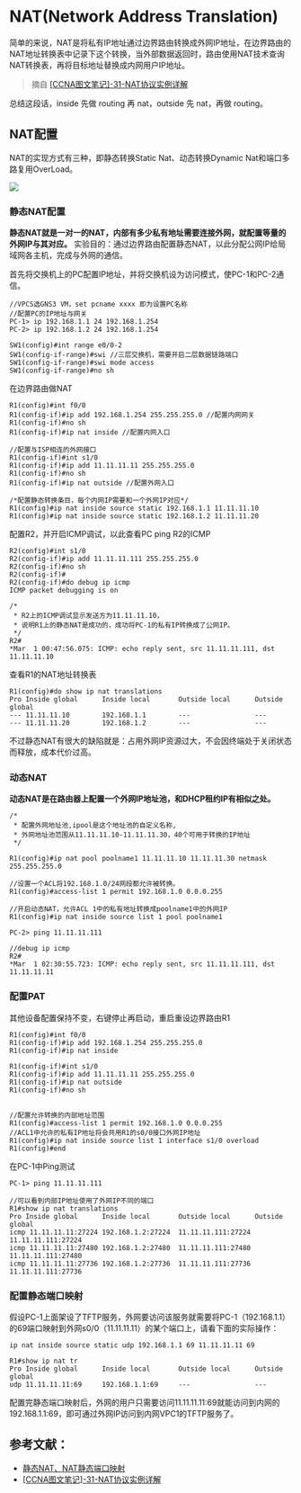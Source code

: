 # NAT(Network Address Translation)

简单的来说，NAT是将私有IP地址通过边界路由转换成外网IP地址，在边界路由的NAT地址转换表中记录下这个转换，当外部数据返回时，路由使用NAT技术查询NAT转换表，再将目标地址替换成内网用户IP地址。

> 摘自 [[CCNA图文笔记]-31-NAT协议实例详解](https://www.qingsword.com/qing/745.html)

总结这段话，inside 先做 routing 再 nat，outside 先 nat，再做 routing。 

## NAT配置

NAT的实现方式有三种，即静态转换Static Nat、动态转换Dynamic Nat和端口多路复用OverLoad。

![](https://i.postimg.cc/9XdXKV25/b-Huxaw-Gb9r.png)

### 静态NAT配置

**静态NAT就是一对一的NAT，内部有多少私有地址需要连接外网，就配置等量的外网IP与其对应。** 实验目的：通过边界路由配置静态NAT，以此分配公网IP给局域网各主机，完成与外网的通信。

首先将交换机上的PC配置IP地址，并将交换机设为访问模式，使PC-1和PC-2通信。

```
//VPCS选GNS3 VM，set pcname xxxx 即为设置PC名称
//配置PC的IP地址与网关
PC-1> ip 192.168.1.1 24 192.168.1.254
PC-2> ip 192.168.1.2 24 192.168.1.254
```

```
SW1(config)#int range e0/0-2 
SW1(config-if-range)#swi //三层交换机，需要开启二层数据链路端口
SW1(config-if-range)#swi mode access
SW1(config-if-range)#no sh
```

在边界路由做NAT

```
R1(config)#int f0/0
R1(config-if)#ip add 192.168.1.254 255.255.255.0 //配置内网网关
R1(config-if)#no sh
R1(config-if)#ip nat inside //配置内网入口

//配置与ISP相连的外网接口
R1(config-if)#int s1/0
R1(config-if)#ip add 11.11.11.11 255.255.255.0
R1(config-if)#no sh
R1(config-if)#ip nat outside //配置外网入口

/*配置静态转换条目，每个内网IP需要和一个外网IP对应*/
R1(config)#ip nat inside source static 192.168.1.1 11.11.11.10
R1(config)#ip nat inside source static 192.168.1.2 11.11.11.20
```

配置R2，并开启ICMP调试，以此查看PC ping R2的ICMP

```
R2(config)#int s1/0
R2(config-if)#ip add 11.11.11.111 255.255.255.0
R2(config-if)#no sh
R2(config-if)#
R2(config-if)#do debug ip icmp
ICMP packet debugging is on

/*
 * R2上的ICMP调试显示发送方为11.11.11.10，
 * 说明R1上的静态NAT是成功的，成功将PC-1的私有IP转换成了公网IP。
 */
R2#
*Mar  1 00:47:56.075: ICMP: echo reply sent, src 11.11.11.111, dst 11.11.11.10
```

查看R1的NAT地址转换表

```
R1(config)#do show ip nat translations
Pro Inside global      Inside local       Outside local      Outside global
--- 11.11.11.10        192.168.1.1        ---                ---
--- 11.11.11.20        192.168.1.2        ---                ---
```

不过静态NAT有很大的缺陷就是：占用外网IP资源过大，不会因终端处于关闭状态而释放，成本代价过高。

### 动态NAT

**动态NAT是在路由器上配置一个外网IP地址池，和DHCP租约IP有相似之处。**

```
/*
 * 配置外网地址池,ipool是这个地址池的自定义名称,
 * 外网地址池范围从11.11.11.10-11.11.11.30，40个可用于转换的IP地址
 */

R1(config)#ip nat pool poolname1 11.11.11.10 11.11.11.30 netmask 255.255.255.0

//设置一个ACL将192.168.1.0/24网段都允许被转换。
R1(config)#access-list 1 permit 192.168.1.0 0.0.0.255

//开启动态NAT，允许ACL 1中的私有地址转换成poolname1中的外网IP
R1(config)#ip nat inside source list 1 pool poolname1

PC-2> ping 11.11.11.111

//debug ip icmp
R2#
*Mar  1 02:30:55.723: ICMP: echo reply sent, src 11.11.11.111, dst 11.11.11.11
```

### 配置PAT

其他设备配置保持不变，右键停止再启动，重启重设边界路由R1

```
R1(config)#int f0/0
R1(config-if)#ip add 192.168.1.254 255.255.255.0
R1(config-if)#ip nat inside

R1(config-if)#int s1/0
R1(config-if)#ip add 11.11.11.11 255.255.255.0
R1(config-if)#ip nat outside
R1(config-if)#no sh


//配置允许转换的内部地址范围
R1(config)#access-list 1 permit 192.168.1.0 0.0.0.255
//ACL1中允许的私有IP地址将会共用R1的s0/0接口外网IP地址
R1(config)#ip nat inside source list 1 interface s1/0 overload
R1(config)#end
```

在PC-1中Ping测试

```
PC-1> ping 11.11.11.111

//可以看到内部IP地址使用了外网IP不同的端口
R1#show ip nat translations
Pro Inside global      Inside local       Outside local      Outside global
icmp 11.11.11.11:27224 192.168.1.2:27224  11.11.11.111:27224 11.11.11.111:27224
icmp 11.11.11.11:27480 192.168.1.2:27480  11.11.11.111:27480 11.11.11.111:27480
icmp 11.11.11.11:27736 192.168.1.2:27736  11.11.11.111:27736 11.11.11.111:27736
```

### 配置静态端口映射

假设PC-1上面架设了TFTP服务，外网要访问该服务就需要将PC-1（192.168.1.1）的69端口映射到外网s0/0（11.11.11.11）的某个端口上，请看下面的实际操作：

```
ip nat inside source static udp 192.168.1.1 69 11.11.11.11 69

R1#show ip nat tr
Pro Inside global      Inside local       Outside local      Outside global
udp 11.11.11.11:69     192.168.1.1:69     ---                ---
```

配置完静态端口映射后，外网的用户只需要访问11.11.11.11:69就能访问到内网的192.168.1.1:69，即可通过外网IP访问到内网VPC1的TFTP服务了。



## 参考文献：

* [静态NAT、NAT静态端口映射](https://blog.51cto.com/14464303/2443212?source=dra)
* [[CCNA图文笔记]-31-NAT协议实例详解](https://www.qingsword.com/qing/745.html)
